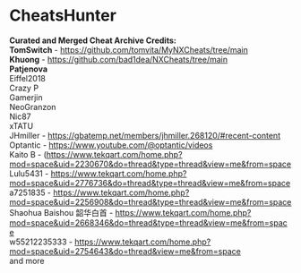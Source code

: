 # CheatsHunter
**Curated and Merged Cheat Archive Credits:**\
**TomSwitch** - https://github.com/tomvita/MyNXCheats/tree/main \
**Khuong** - https://github.com/bad1dea/NXCheats/tree/main \
**Patjenova** \
Eiffel2018 \
Crazy P \
Gamerjin \
NeoGranzon \
Nic87 \
xTATU \
JHmiller - https://gbatemp.net/members/jhmiller.268120/#recent-content \
Optantic - https://www.youtube.com/@optantic/videos \
Kaito B - (https://www.tekqart.com/home.php?mod=space&uid=2230670&do=thread&type=thread&view=me&from=space \
Lulu5431 - https://www.tekqart.com/home.php?mod=space&uid=2776736&do=thread&type=thread&view=me&from=space \
a7251835 - https://www.tekqart.com/home.php?mod=space&uid=2256908&do=thread&type=thread&view=me&from=space \
Shaohua Baishou 韶华白首 - https://www.tekqart.com/home.php?mod=space&uid=2668346&do=thread&type=thread&view=me&from=space \
w55212235333 - https://www.tekqart.com/home.php?mod=space&uid=2754643&do=thread&view=me&from=space \
and more
